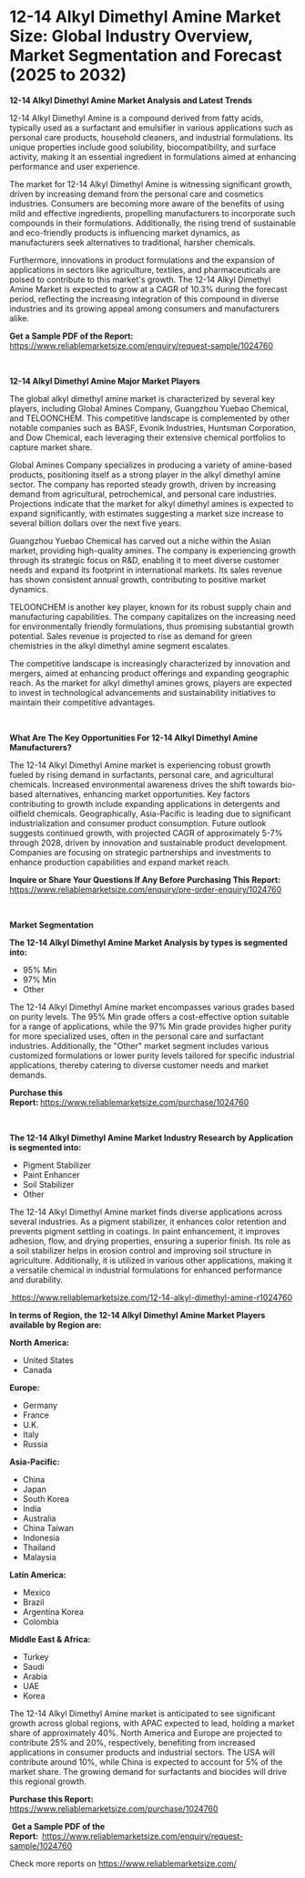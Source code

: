 <p><h1>12-14 Alkyl Dimethyl Amine Market Size: Global Industry Overview, Market Segmentation and Forecast (2025 to 2032)</h1></p><p><strong>12-14 Alkyl Dimethyl Amine Market Analysis and Latest Trends</strong></p>
<p><p>12-14 Alkyl Dimethyl Amine is a compound derived from fatty acids, typically used as a surfactant and emulsifier in various applications such as personal care products, household cleaners, and industrial formulations. Its unique properties include good solubility, biocompatibility, and surface activity, making it an essential ingredient in formulations aimed at enhancing performance and user experience.</p><p>The market for 12-14 Alkyl Dimethyl Amine is witnessing significant growth, driven by increasing demand from the personal care and cosmetics industries. Consumers are becoming more aware of the benefits of using mild and effective ingredients, propelling manufacturers to incorporate such compounds in their formulations. Additionally, the rising trend of sustainable and eco-friendly products is influencing market dynamics, as manufacturers seek alternatives to traditional, harsher chemicals.</p><p>Furthermore, innovations in product formulations and the expansion of applications in sectors like agriculture, textiles, and pharmaceuticals are poised to contribute to this market's growth. The 12-14 Alkyl Dimethyl Amine Market is expected to grow at a CAGR of 10.3% during the forecast period, reflecting the increasing integration of this compound in diverse industries and its growing appeal among consumers and manufacturers alike.</p></p>
<p><strong>Get a Sample PDF of the Report:&nbsp;</strong> <a href="https://www.reliablemarketsize.com/enquiry/request-sample/1024760?utm_campaign=1897&utm_medium=2&utm_source=Github&utm_content=ia&utm_term=01022025&utm_id=12-14-alkyl-dimethyl-amine">https://www.reliablemarketsize.com/enquiry/request-sample/1024760</a></p>
<p>&nbsp;</p>
<p><strong>12-14 Alkyl Dimethyl Amine Major Market Players</strong></p>
<p><p>The global alkyl dimethyl amine market is characterized by several key players, including Global Amines Company, Guangzhou Yuebao Chemical, and TELOONCHEM. This competitive landscape is complemented by other notable companies such as BASF, Evonik Industries, Huntsman Corporation, and Dow Chemical, each leveraging their extensive chemical portfolios to capture market share.</p><p>Global Amines Company specializes in producing a variety of amine-based products, positioning itself as a strong player in the alkyl dimethyl amine sector. The company has reported steady growth, driven by increasing demand from agricultural, petrochemical, and personal care industries. Projections indicate that the market for alkyl dimethyl amines is expected to expand significantly, with estimates suggesting a market size increase to several billion dollars over the next five years.</p><p>Guangzhou Yuebao Chemical has carved out a niche within the Asian market, providing high-quality amines. The company is experiencing growth through its strategic focus on R&D, enabling it to meet diverse customer needs and expand its footprint in international markets. Its sales revenue has shown consistent annual growth, contributing to positive market dynamics.</p><p>TELOONCHEM is another key player, known for its robust supply chain and manufacturing capabilities. The company capitalizes on the increasing need for environmentally friendly formulations, thus promising substantial growth potential. Sales revenue is projected to rise as demand for green chemistries in the alkyl dimethyl amine segment escalates.</p><p>The competitive landscape is increasingly characterized by innovation and mergers, aimed at enhancing product offerings and expanding geographic reach. As the market for alkyl dimethyl amines grows, players are expected to invest in technological advancements and sustainability initiatives to maintain their competitive advantages.</p></p>
<p>&nbsp;</p>
<p><strong>What Are The Key Opportunities For 12-14 Alkyl Dimethyl Amine Manufacturers?</strong></p>
<p><p>The 12-14 Alkyl Dimethyl Amine market is experiencing robust growth fueled by rising demand in surfactants, personal care, and agricultural chemicals. Increased environmental awareness drives the shift towards bio-based alternatives, enhancing market opportunities. Key factors contributing to growth include expanding applications in detergents and oilfield chemicals. Geographically, Asia-Pacific is leading due to significant industrialization and consumer product consumption. Future outlook suggests continued growth, with projected CAGR of approximately 5-7% through 2028, driven by innovation and sustainable product development. Companies are focusing on strategic partnerships and investments to enhance production capabilities and expand market reach.</p></p>
<p><strong>Inquire or Share Your Questions If Any Before Purchasing This Report:</strong> <a href="https://www.reliablemarketsize.com/enquiry/pre-order-enquiry/1024760?utm_campaign=1897&utm_medium=2&utm_source=Github&utm_content=ia&utm_term=01022025&utm_id=12-14-alkyl-dimethyl-amine">https://www.reliablemarketsize.com/enquiry/pre-order-enquiry/1024760</a></p>
<p>&nbsp;</p>
<p><strong>Market Segmentation</strong></p>
<p><strong>The 12-14 Alkyl Dimethyl Amine Market Analysis by types is segmented into:</strong></p>
<p><ul><li>95% Min</li><li>97% Min</li><li>Other</li></ul></p>
<p><p>The 12-14 Alkyl Dimethyl Amine market encompasses various grades based on purity levels. The 95% Min grade offers a cost-effective option suitable for a range of applications, while the 97% Min grade provides higher purity for more specialized uses, often in the personal care and surfactant industries. Additionally, the "Other" market segment includes various customized formulations or lower purity levels tailored for specific industrial applications, thereby catering to diverse customer needs and market demands.</p></p>
<p><strong>Purchase this Report:&nbsp;</strong><a href="https://www.reliablemarketsize.com/purchase/1024760?utm_campaign=1897&utm_medium=2&utm_source=Github&utm_content=ia&utm_term=01022025&utm_id=12-14-alkyl-dimethyl-amine">https://www.reliablemarketsize.com/purchase/1024760</a></p>
<p>&nbsp;</p>
<p><strong>The 12-14 Alkyl Dimethyl Amine Market Industry Research by Application is segmented into:</strong></p>
<p><ul><li>Pigment Stabilizer</li><li>Paint Enhancer</li><li>Soil Stabilizer</li><li>Other</li></ul></p>
<p><p>The 12-14 Alkyl Dimethyl Amine market finds diverse applications across several industries. As a pigment stabilizer, it enhances color retention and prevents pigment settling in coatings. In paint enhancement, it improves adhesion, flow, and drying properties, ensuring a superior finish. Its role as a soil stabilizer helps in erosion control and improving soil structure in agriculture. Additionally, it is utilized in various other applications, making it a versatile chemical in industrial formulations for enhanced performance and durability.</p></p>
<p><a href="https://www.reliablemarketsize.com/12-14-alkyl-dimethyl-amine-r1024760?utm_campaign=1897&utm_medium=2&utm_source=Github&utm_content=ia&utm_term=01022025&utm_id=12-14-alkyl-dimethyl-amine">&nbsp;https://www.reliablemarketsize.com/12-14-alkyl-dimethyl-amine-r1024760</a></p>
<p><strong>In terms of Region, the 12-14 Alkyl Dimethyl Amine Market Players available by Region are:</strong></p>
<p>
    <p> <strong> North America: </strong>
        <ul>
            <li>United States</li>
            <li>Canada</li>
        </ul>
        </p> 
    <p> <strong> Europe: </strong>
        <ul>
            <li>Germany</li>
            <li>France</li>
            <li>U.K.</li>
            <li>Italy</li>
            <li>Russia</li>
        </ul>
        </p> 
    <p> <strong> Asia-Pacific: </strong>
        <ul>
            <li>China</li>
            <li>Japan</li>
            <li>South Korea</li>
            <li>India</li>
            <li>Australia</li>
            <li>China Taiwan</li>
            <li>Indonesia</li>
            <li>Thailand</li>
            <li>Malaysia</li>
        </ul>
        </p> 
    <p> <strong> Latin America: </strong>
        <ul>
            <li>Mexico</li>
            <li>Brazil</li>
            <li>Argentina Korea</li>
            <li>Colombia</li>
        </ul>
        </p> 
    <p> <strong> Middle East & Africa: </strong>
        <ul>
            <li>Turkey</li>
            <li>Saudi</li>
            <li>Arabia</li>
            <li>UAE</li>
            <li>Korea</li>
        </ul>
    </p>
    </p>
<p><p>The 12-14 Alkyl Dimethyl Amine market is anticipated to see significant growth across global regions, with APAC expected to lead, holding a market share of approximately 40%. North America and Europe are projected to contribute 25% and 20%, respectively, benefiting from increased applications in consumer products and industrial sectors. The USA will contribute around 10%, while China is expected to account for 5% of the market share. The growing demand for surfactants and biocides will drive this regional growth.</p></p>
<p><strong>Purchase this Report: </strong><a href="https://www.reliablemarketsize.com/purchase/1024760?utm_campaign=1897&utm_medium=2&utm_source=Github&utm_content=ia&utm_term=01022025&utm_id=12-14-alkyl-dimethyl-amine">https://www.reliablemarketsize.com/purchase/1024760</a></p>
<p>&nbsp;<strong>Get a Sample PDF of the Report:&nbsp;&nbsp;</strong><a href="https://www.reliablemarketsize.com/enquiry/request-sample/1024760?utm_campaign=1897&utm_medium=2&utm_source=Github&utm_content=ia&utm_term=01022025&utm_id=12-14-alkyl-dimethyl-amine">https://www.reliablemarketsize.com/enquiry/request-sample/1024760</a></p>
<p><strong></strong></p>
<p>Check more reports on <a href="https://www.reliablemarketsize.com/?utm_campaign=1897&utm_medium=2&utm_source=Github&utm_content=ia&utm_term=01022025&utm_id=12-14-alkyl-dimethyl-amine">https://www.reliablemarketsize.com/</a></p>